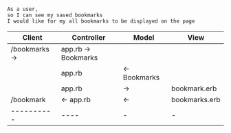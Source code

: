 ```
As a user,
so I can see my saved bookmarks
I would like for my all bookmarks to be displayed on the page
```
| Client | Controller | Model | View|
|--------|------------|-------|-----|
|/bookmarks -> | app.rb -> Bookmarks | |
||app.rb |<- Bookmarks||
||app.rb |->| bookmark.erb|
|/bookmark |<- app.rb | <- | bookmarks.erb|
|----------|----|-|-|
